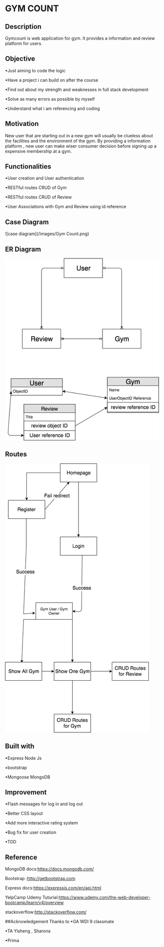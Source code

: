# GYM COUNT

## Description
Gymcount is web application for gym. It provides a information and review platform for users.

## Objective

•Just aiming to code the logic

•Have a project i can build on after the course

•Find out about my strength and weaknesses in full stack development

•Solve as many errors as possible by myself

•Understand what i am referencing and coding

## Motivation

New user that are starting out in a new gym will usually be clueless about the facilities and the environment of the gym.
By providing a information platform , new user can make wiser consumer decision before signing up a expensive membership at a gym.

## Functionalities
•User creation and User authentication

•RESTful routes CRUD of Gym

•RESTful routes CRUD of Review

•User Associations with Gym and Review using id reference

## Case Diagram
![case diagram](/images/Gym Count.png)

## ER Diagram
![ER diagram](/images/Untitled_Diagram.png)

## Routes
![Routes diagram](/images/Routes.png?raw=true)

## Built with
•Express Node Js

•bootstrap

•Mongoose MongoDB

## Improvement
•Flash messages for log in and log out

•Better CSS layout

•Add more interactive rating system

•Bug fix for user creation

•TDD


## Reference
MongoDB docs:https://docs.mongodb.com/

Bootstrap :http://getbootstrap.com

Express docs:https://expressjs.com/en/api.html

YelpCamp Udemy Tuturial:https://www.udemy.com/the-web-developer-bootcamp/learn/v4/overview

stackoverflow:http://stackoverflow.com/

##Acknowledgement
Thanks to
•GA WDI 9 classmate

•TA Yisheng , Sharona

•Prima
